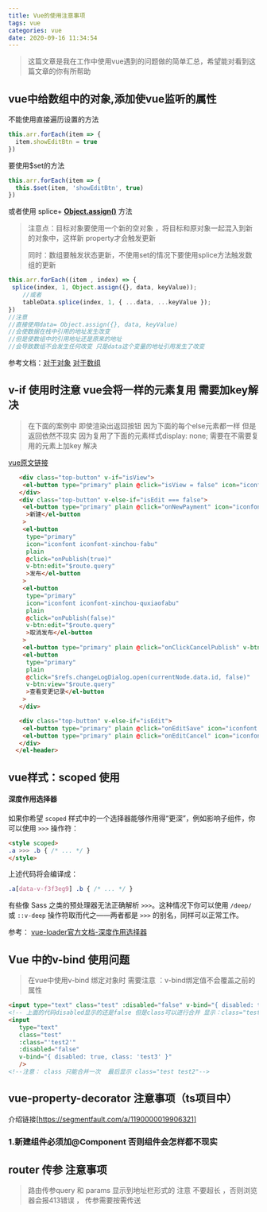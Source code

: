```yaml
---
title: Vue的使用注意事项
tags: vue
categories: vue
date: 2020-09-16 11:34:54
---
```



> 这篇文章是我在工作中使用vue遇到的问题做的简单汇总，希望能对看到这篇文章的你有所帮助

## vue中给数组中的对象,添加使vue监听的属性  

不能使用直接遍历设置的方法

```js
this.arr.forEach(item => {
  item.showEditBtn = true
})
```

要使用$set的方法

```js
this.arr.forEach(item => {
  this.$set(item, 'showEditBtn', true)
})
```

或者使用  splice+  **[Object.assign()](https://developer.mozilla.org/zh-CN/docs/Web/JavaScript/Reference/Global_Objects/Object/assign)** 方法  

>注意点：目标对象要使用一个新的空对象 ，将目标和原对象一起混入到新的对象中，这样新 property才会触发更新
>
>同时：数组要触发状态更新，不使用set的情况下要使用splice方法触发数组的更新

```js
this.arr.forEach((item , index) => {
 splice(index, 1, Object.assign({}, data, keyValue));
    //或者
    tableData.splice(index, 1, { ...data, ...keyValue });
})
//注意
//直接使用data= Object.assign({}, data, keyValue)
//会使数据在栈中引用的地址发生改变
//但是使数组中的引用地址还是原来的地址
//会导致数组不会发生任何改变 只是data这个变量的地址引用发生了改变

```

参考文档：[对于对象](https://cn.vuejs.org/v2/guide/reactivity.html#对于对象) [对于数组](https://cn.vuejs.org/v2/guide/reactivity.html#对于数组)

## v-if 使用时注意 vue会将一样的元素复用 需要加key解决

>在下面的案例中 即使渲染出返回按钮 因为下面的每个else元素都一样 但是返回依然不现实 因为复用了下面的元素样式display: none;   需要在不需要复用的元素上加key 解决

[vue原文链接]([https://cn.vuejs.org/v2/guide/conditional.html#%E7%94%A8-key-%E7%AE%A1%E7%90%86%E5%8F%AF%E5%A4%8D%E7%94%A8%E7%9A%84%E5%85%83%E7%B4%A0](https://cn.vuejs.org/v2/guide/conditional.html#用-key-管理可复用的元素))

```html
   <div class="top-button" v-if="isView">
    <el-button type="primary" plain @click="isView = false" icon="iconfont iconfont-hcm-back">返回</el-button>
   </div>
   <div class="top-button" v-else-if="isEdit === false">
    <el-button type="primary" plain @click="onNewPayment" icon="iconfont iconfont-hcm-add" v-btn:edit="$route.query"
     >新建</el-button
    >
    <el-button
     type="primary"
     icon="iconfont iconfont-xinchou-fabu"
     plain
     @click="onPublish(true)"
     v-btn:edit="$route.query"
     >发布</el-button
    >
    <el-button
     type="primary"
     icon="iconfont iconfont-xinchou-quxiaofabu"
     plain
     @click="onPublish(false)"
     v-btn:edit="$route.query"
     >取消发布</el-button
    >
    <el-button type="primary" plain @click="onClickCancelPublish" v-btn:edit="$route.query">设置启动时间</el-button>
    <el-button
     type="primary"
     plain
     @click="$refs.changeLogDialog.open(currentNode.data.id, false)"
     v-btn:view="$route.query"
     >查看变更记录</el-button
    >
   </div>

   <div class="top-button" v-else-if="isEdit">
    <el-button type="primary" plain @click="onEditSave" icon="iconfont iconfont-hcm-save">保存</el-button>
    <el-button type="primary" plain @click="onEditCancel" icon="iconfont iconfont-hcm-delete">取消</el-button>
   </div>
  </el-header>
```

## vue样式：scoped 使用

#### 深度作用选择器

如果你希望 `scoped` 样式中的一个选择器能够作用得“更深”，例如影响子组件，你可以使用 `>>>` 操作符：

```html
<style scoped>
.a >>> .b { /* ... */ }
</style>
```

上述代码将会编译成：

```css
.a[data-v-f3f3eg9] .b { /* ... */ }
```

有些像 Sass 之类的预处理器无法正确解析 `>>>`。这种情况下你可以使用 `/deep/` 或 `::v-deep` 操作符取而代之——两者都是 `>>>` 的别名，同样可以正常工作。

参考： [vue-loader官方文档-深度作用选择器]([https://vue-loader.vuejs.org/zh/guide/scoped-css.html#%E6%B7%B1%E5%BA%A6%E4%BD%9C%E7%94%A8%E9%80%89%E6%8B%A9%E5%99%A8](https://vue-loader.vuejs.org/zh/guide/scoped-css.html#深度作用选择器))

## Vue 中的v-bind 使用问题

> 在vue中使用v-bind 绑定对象时 需要注意 ：v-bind绑定值不会覆盖之前的属性

```html
<input type="text" class="test" :disabled="false" v-bind="{ disabled: true, class: 'test3' }" />
<!-- 上面的代码disabled显示的还是false 但是class可以进行合并 显示：class="test test3" -->
<input 
   type="text" 
   class="test" 
   :class="'test2'" 
   :disabled="false" 
   v-bind="{ disabled: true, class: 'test3' }"
   />
<!--注意： class 只能合并一次  最后显示 class="test test2"-->
```

## vue-property-decorator  注意事项（ts项目中）

介绍链接[https://segmentfault.com/a/1190000019906321]

### 1.新建组件必须加@Component 否则组件会怎样都不现实

## router 传参 注意事项

>路由传参query 和 params 显示到地址栏形式的 注意 不要超长 ，否则浏览器会报413错误 ， 传参需要按需传送